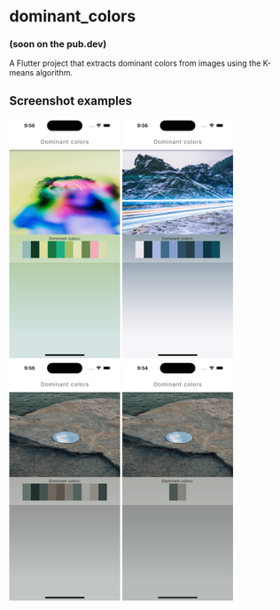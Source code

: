 # dominant_colors 
### (soon on the pub.dev)
A  Flutter project that extracts dominant colors from images using the K-means algorithm.

## Screenshot examples

  <img src="screenshots/1.png" alt="Flutter screenshot 1" width="200"> <img src="screenshots/2.png" alt="Flutter screenshot 2" width="200"> <img src="screenshots/3.png" alt="Flutter screenshot 3" width="200"> <img src="screenshots/0.png" alt="Flutter screenshot 0" width="200">
